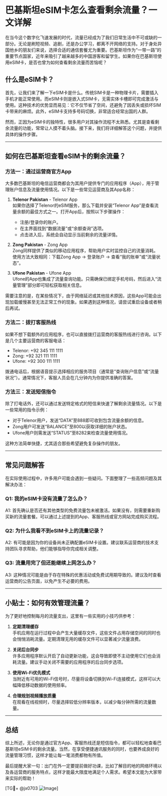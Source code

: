 # 巴基斯坦eSIM卡怎么查看剩余流量？一文详解

在当今这个数字化飞速发展的时代，流量已经成为了我们日常生活中不可或缺的一部分。无论是刷短视频、追剧，还是办公学习，都离不开网络的支持。对于身处异国他乡的朋友们来说，选择合适的通信套餐尤为重要。巴基斯坦作为“一带一路”的重要节点国家，近年来吸引了越来越多的中国游客和留学生。如果你在巴基斯坦使用eSIM卡，是否也曾为如何查看剩余流量而苦恼呢？

## 什么是eSIM卡？

首先，让我们来了解一下eSIM卡是什么。传统SIM卡是一种物理卡片，需要插入手机才能正常使用。而eSIM卡则是嵌入式SIM卡，无需实体卡槽即可完成激活与使用。这种技术的优势显而易见：它不仅节省了空间，还避免了因丢失或损坏SIM卡带来的麻烦。此外，eSIM卡支持多号码切换，非常适合经常出国的人群。

然而，正因为eSIM卡的独特性，很多用户对其操作流程不太熟悉。尤其是查看剩余流量的功能，常常让人摸不着头脑。接下来，我们将详细解答这个问题，并提供具体的操作步骤。

---

## 如何在巴基斯坦查看eSIM卡的剩余流量？

### 方法一：通过运营商官方App

大多数巴基斯坦的电信运营商都会为其用户提供专门的应用程序（App），用于管理账户信息及流量使用情况。以下是一些常见运营商及其App名称：

1. **Telenor Pakistan** - Telenor App  
   如果你选择了Telenor的eSIM服务，那么下载并安装“Telenor App”是查看流量余额的最佳方式之一。打开App后，按照以下步骤操作：
   - 注册/登录你的账户。
   - 在主界面找到“数据流量”或“余额查询”选项。
   - 点击进入后，系统会自动显示当前剩余的流量详情。

2. **Zong Pakistan** - Zong App  
   Zong同样提供了类似的移动应用程序，帮助用户实时监控自己的流量消耗。使用方法大致相同：下载Zong App -> 登录账户 -> 查看“我的账单”或“流量状态”。

3. **Ufone Pakistan** - Ufone App  
   Ufone的App也集成了流量查询功能。只需确保已绑定手机号码，然后进入“流量管理”部分即可轻松获取相关信息。

需要注意的是，在某些情况下，由于网络延迟或其他技术原因，这些App可能会出现加载缓慢甚至无法正常工作的现象。如果遇到这种情况，请尝试重启设备或者稍后再试。

### 方法二：拨打客服热线

如果不想下载额外的应用程序，也可以直接拨打运营商的客服热线进行咨询。以下是几个主要运营商的客服电话：

- Telenor: +92 345 111 1111
- Zong: +92 321 111 1111
- Ufone: +92 300 111 1111

拨通电话后，根据语音提示选择相应的服务项目（通常是“查询账户信息”或“流量状况”）。通常情况下，客服人员会在几分钟内为你提供准确的答案。

### 方法三：发送短信指令

除了打电话外，还可以通过发送特定格式的短信来快速了解剩余流量情况。以下是一些常用的指令示例：

- 对于Telenor用户，发送“DATA”至888即可收到包含流量余额的信息。
- Zong用户可发送“BALANCE”至800以获取详细的账户状态。
- Ufone用户则需发送“STATUS”至8282来检查流量使用情况。

这种方法简单快捷，尤其适合那些希望避免复杂操作的朋友。

---

## 常见问题解答

在实际使用过程中，许多用户可能会遇到一些疑问。下面整理了一些高频问题及其解决办法：

### Q1: 我的eSIM卡没有流量了怎么办？
A1: 首先确认是否还有其他类型的免费流量包未被激活。如果没有，则需要重新购买新的流量套餐。可以通过上述提到的App、客服热线或官方网站完成购买流程。

### Q2: 为什么我看不到eSIM卡上的流量记录？
A2: 有可能是因为你的设备尚未正确配置eSIM卡设置。建议联系运营商的技术支持团队寻求帮助，他们能够指导你完成相关调整。

### Q3: 流量用完了但还能继续上网怎么办？
A3: 这种情况可能是由于存在特殊的优惠活动或免费试用期导致的。建议及时查看运营商的公告页面，以免产生不必要的费用。

---

## 小贴士：如何有效管理流量？

为了更好地控制每月的流量支出，这里有一些实用的小技巧供参考：

1. **定期清理缓存**  
   手机应用在运行过程中会产生大量缓存文件，这些文件占用存储空间的同时也会悄悄消耗流量。定期清理无用的缓存文件可以显著减少流量浪费。

2. **关闭后台同步**  
   许多应用程序默认开启了自动更新功能，这会导致即使不主动使用它们也会消耗流量。建议手动关闭不需要的应用程序的后台同步选项。

3. **使用Wi-Fi优先模式**  
   当附近有可用的Wi-Fi信号时，尽量将设备切换到Wi-Fi连接模式，这样可以大幅降低移动数据的使用频率。

4. **合理规划视频播放质量**  
   在观看在线视频时，尽量选择较低分辨率版本，以减少每分钟所需的流量数量。

---

## 总结

综上所述，无论你是通过官方App、客服热线还是短信指令，都可以轻松地查看巴基斯坦eSIM卡的剩余流量。当然，在享受便捷通讯服务的同时，也要养成良好的流量管理习惯，这样才能让每一笔消费都物有所值。

最后提醒大家一句：出门在外一定要提前做好功课，比如了解目的地的网络环境以及各运营商的服务特点，这样才能最大限度地满足个人需求。希望本文能为大家带来实际的帮助！

[TG💪+ @jx0703 ![Image](https://github.com/user-attachments/assets/dbca1d08-cadb-493c-b0ec-ad6f7a83f270)]